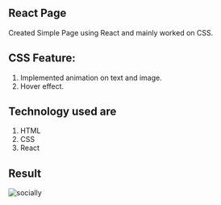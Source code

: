 ## React Page
Created Simple Page using React and mainly worked on CSS.

## CSS Feature:
1. Implemented animation on text and image.
2. Hover effect.

## Technology used are
1. HTML
2. CSS
3. React

## Result 
![socially](https://user-images.githubusercontent.com/87422345/194088851-c50fa808-88bc-4ab9-9b95-9d1ab190afcf.png)
